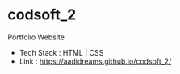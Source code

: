 # codsoft_2
Portfolio Website
* Tech Stack : HTML | CSS
* Link : https://aadidreams.github.io/codsoft_2/
